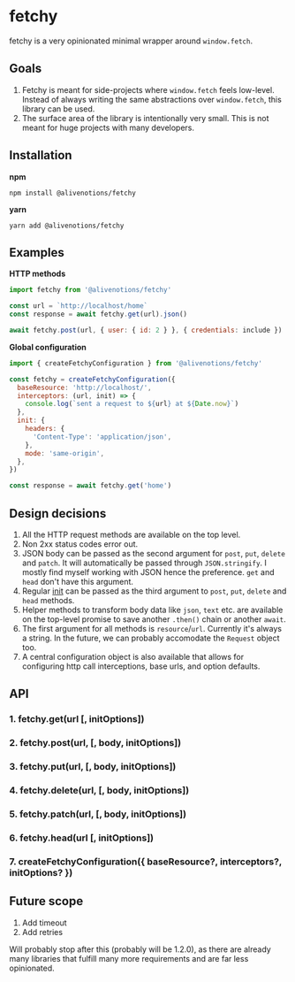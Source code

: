 # fetchy

fetchy is a very opinionated minimal wrapper around `window.fetch`.

## Goals

1. Fetchy is meant for side-projects where `window.fetch` feels low-level. Instead of always writing the same abstractions over `window.fetch`, this library can be used.
2. The surface area of the library is intentionally very small. This is not meant for huge projects with many developers.

## Installation

**npm**

```
npm install @alivenotions/fetchy
```

**yarn**

```
yarn add @alivenotions/fetchy
```

## Examples

**HTTP methods**

```javascript
import fetchy from '@alivenotions/fetchy'

const url = `http://localhost/home`
const response = await fetchy.get(url).json()

await fetchy.post(url, { user: { id: 2 } }, { credentials: include })
```

**Global configuration**

```javascript
import { createFetchyConfiguration } from '@alivenotions/fetchy'

const fetchy = createFetchyConfiguration({
  baseResource: 'http://localhost/',
  interceptors: (url, init) => {
    console.log(`sent a request to ${url} at ${Date.now}`)
  },
  init: {
    headers: {
      'Content-Type': 'application/json',
    },
    mode: 'same-origin',
  },
})

const response = await fetchy.get('home')
```

## Design decisions

1. All the HTTP request methods are available on the top level.
2. Non 2xx status codes error out.
3. JSON body can be passed as the second argument for `post`, `put`, `delete` and `patch`. It will automatically be passed through `JSON.stringify`. I mostly find myself working with JSON hence the preference. `get` and `head` don't have this argument.
4. Regular [init](https://developer.mozilla.org/en-US/docs/Web/API/WindowOrWorkerGlobalScope/fetch) can be passed as the third argument to `post`, `put`, `delete` and `head` methods.
5. Helper methods to transform body data like `json`, `text` etc. are available on the top-level promise to save another `.then()` chain or another `await`.
6. The first argument for all methods is `resource`/`url`. Currently it's always a string. In the future, we can probably accomodate the `Request` object too.
7. A central configuration object is also available that allows for configuring http call interceptions, base urls, and option defaults.

## API

### 1. fetchy.get(url [, initOptions])

### 2. fetchy.post(url, [, body, initOptions])

### 3. fetchy.put(url, [, body, initOptions])

### 4. fetchy.delete(url, [, body, initOptions])

### 5. fetchy.patch(url, [, body, initOptions])

### 6. fetchy.head(url [, initOptions])

### 7. createFetchyConfiguration({ baseResource?, interceptors?, initOptions? })

## Future scope

1. Add timeout
2. Add retries

Will probably stop after this (probably will be 1.2.0), as there are already many libraries that fulfill many more requirements and are far less opinionated.

